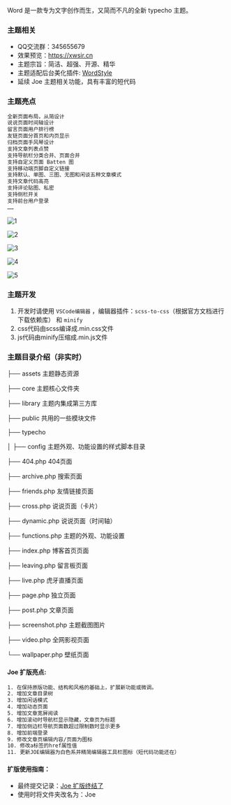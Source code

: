 Word 是一款专为文字创作而生，又简而不凡的全新 typecho 主题。

### 主题相关

- QQ交流群：345655679
- 效果预览：https://xwsir.cn
- 主题宗旨：简洁、超强、开源、精华
- 主题适配后台美化插件: [WordStyle](https://gitee.com/dinphy/WordStyle)
- 延续 Joe 主题相关功能，具有丰富的短代码

### 主题亮点

```html
全新页面布局，从简设计
说说页面时间轴设计
留言页面用户排行榜
友链页面分首页和内页显示
归档页面手风琴设计
支持文章列表点赞
支持导航栏分类合并、页面合并
支持自定义页面 Batten 图
支持移动端页脚自定义链接
支持默认、单图、三图、无图和闲谈五种文章模式
支持文章代码高亮
支持评论贴图、私密
支持侧栏开关
支持前台用户登录
……
```

![1][1]

![2][2]

![3][3]

![4][4]

![5][5]

### 主题开发

1. 开发时请使用 `VSCode编辑器` ，编辑器插件：`scss-to-css`（根据官方文档进行下载依赖库） 和 `minify`
2. css代码由scss编译成.min.css文件
3. js代码由minify压缩成.min.js文件

### 主题目录介绍（非实时）

├── assets 主题静态资源

├── core 主题核心文件夹

├── library 主题内集成第三方库

├── public 共用的一些模块文件

├── typecho

│      ├── config 主题外观、功能设置的样式脚本目录

├── 404.php 404页面

├── archive.php 搜索页面

├── friends.php 友情链接页面

├── cross.php 说说页面（卡片）

├── dynamic.php 说说页面（时间轴）

├── functions.php 主题的外观、功能设置

├── index.php 博客首页页面

├── leaving.php 留言板页面

├── live.php 虎牙直播页面

├── page.php 独立页面

├── post.php 文章页面

├── screenshot.php 主题截图图片

├── video.php 全网影视页面

└── wallpaper.php 壁纸页面

#### Joe 扩版亮点:

```html
1. 在保持原版功能、结构和风格的基础上，扩展新功能或微调。
2. 增加文章目录树
3. 增加闲话模式
4. 增加动态页面
5. 增加文章宽屏阅读
6. 增加滚动时导航栏显示隐藏，文章页为标题
7. 增加侧边栏导航页面数超过限制数时显示更多
8. 增加前端登录
9. 修改文章页编辑内容/页面为图标
10. 修改a标签的href属性值
11. 更新JOE编辑器为白色系并精简编辑器工具栏图标（短代码功能还在）
```

#### 扩版使用指南：

- 最终提交记录：[Joe 扩版终结了](https://github.com/dinphy/Word/commit/285511977dbb0241ccf03a850fd3e85a392a8a9a)
- 使用时将文件夹改名为：Joe

 [1]: https://xwsir.cn/usr/uploads/2022/10/938684637.jpeg
 [2]: https://xwsir.cn/usr/uploads/2022/10/1126482411.jpeg
 [3]: https://xwsir.cn/usr/uploads/2022/10/80576426.jpeg
 [4]: https://xwsir.cn/usr/uploads/2022/10/1088641275.jpeg
 [5]: https://xwsir.cn/usr/uploads/2022/10/3691610397.jpeg